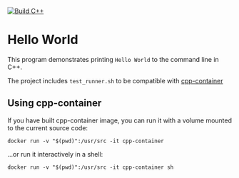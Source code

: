 [![Build C++](https://github.com/amiri1231/HelloWorld/actions/workflows/helloworld.yml/badge.svg)](https://github.com/amiri1231/HelloWorld/actions/workflows/helloworld.yml)

# Hello World

This program demonstrates printing `Hello World` to the command line in C++.

The project includes `test_runner.sh` to be compatible with [cpp-container](https://github.com/ChicoState/cpp-container)

## Using cpp-container

If you have built cpp-container image, you can run it with a volume mounted to the current source code:

```
docker run -v "$(pwd)":/usr/src -it cpp-container
```

...or run it interactively in a shell:

```
docker run -v "$(pwd)":/usr/src -it cpp-container sh
```